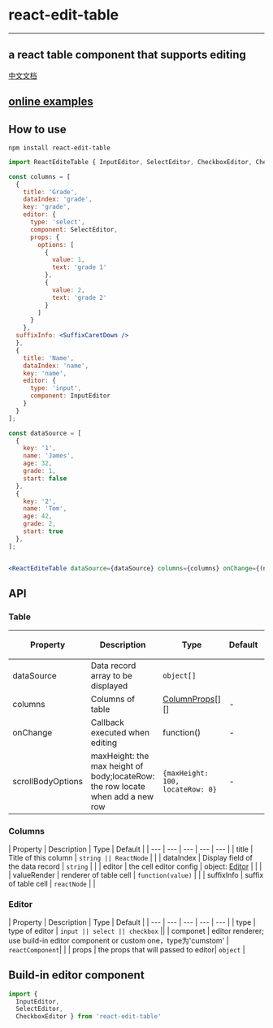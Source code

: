 # react-edit-table 
---
## a react table component that supports editing
[中文文档](./README_CN.md)

## [online examples](https://weber-cd.github.io/react-edit-table)

## How to use

```
npm install react-edit-table
```

```jsx
import ReactEditeTable { InputEditor, SelectEditor, CheckboxEditor, CheckboxRender } from 'react-edit-table'

const columns = [
  {
    title: 'Grade',
    dataIndex: 'grade',
    key: 'grade',
    editor: {
      type: 'select',
      component: SelectEditor,
      props: {
        options: [
          {
            value: 1,
            text: 'grade 1'
          }, 
          {
            value: 2,
            text: 'grade 2'
          }
        ]
      }
    },
  suffixInfo: <SuffixCaretDown />
  },
  {
    title: 'Name',
    dataIndex: 'name',
    key: 'name',
    editor: {
      type: 'input',
      component: InputEditor
    }
  }
];

const dataSource = [
  {
    key: '1',
    name: 'James',
    age: 32,
    grade: 1,
    start: false
  },
  {
    key: '2',
    name: 'Tom',
    age: 42,
    grade: 2,
    start: true
  },
];


<ReactEditeTable dataSource={dataSource} columns={columns} onChange={(newDataSource=>{}}/>;
```


## API

### Table

| Property | Description | Type | Default | 版本 |
| --- | --- | ---| ---| --- |
| dataSource | Data record array to be displayed | `object[]` |  |  |
| columns | Columns of table | [ColumnProps](#ColumnProps)[][] | - |  |
| onChange | Callback executed when editing | function() | -| |
| scrollBodyOptions | maxHeight: the max height of body;locateRow: the row locate when add a new row  | `{maxHeight: 100,  locateRow: 0}` | -| |


### <span id="ColumnProps">Columns</span>

| Property | Description | Type | Default |
| --- | --- | --- | --- | --- |
| title | Title of this column | `string || ReactNode` |  |
| dataIndex |  Display field of the data record | `string` |  | 
| editor | the cell editor config | object: [Editor](#EditorConfig) |  |  |
| valueRender | renderer of table cell | `function(value)` |  | 
| suffixInfo | suffix of table cell | `reactNode` |  | 

### <span id="EditorConfig">Editor</span>
| Property | Description | Type | Default |
| --- | --- | --- | --- | --- |
| type | type of editor | `input || select || checkbox`  ||
| componet | editor renderer; use build-in editor component or custom one，type为'cumstom' | `reactComponent`| |
| props | the props  that will passed to editor| `object` |

##  Build-in editor component
```js
import {
  InputEditor,
  SelectEditor,
  CheckboxEditor } from 'react-edit-table'
```


